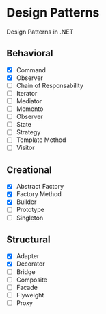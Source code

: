 # Design Patterns

Design Patterns in .NET

## Behavioral

- [x] Command 
- [x] Observer 
- [ ] Chain of Responsability
- [ ] Iterator
- [ ] Mediator
- [ ] Memento
- [ ] Observer
- [ ] State
- [ ] Strategy
- [ ] Template Method
- [ ] Visitor

## Creational

- [x] Abstract Factory 
- [x] Factory Method
- [x] Builder
- [ ] Prototype
- [ ] Singleton 

## Structural

- [x] Adapter 
- [x] Decorator
- [ ] Bridge
- [ ] Composite
- [ ] Facade
- [ ] Flyweight
- [ ] Proxy
